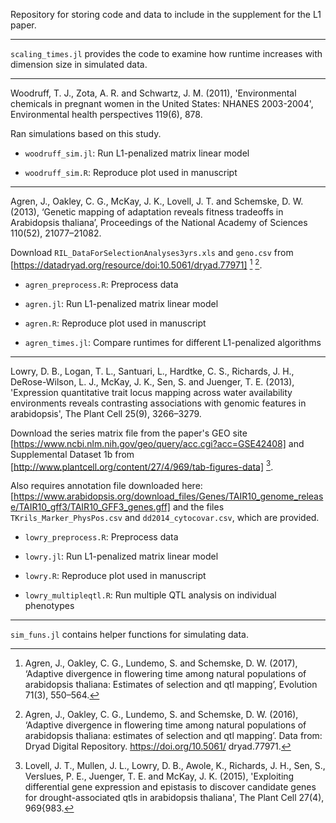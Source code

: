 Repository for storing code and data to include in the supplement for the L1 
paper. 

---

`scaling_times.jl` provides the code to examine how runtime increases with 
dimension size in simulated data. 

---

Woodruff, T. J., Zota, A. R. and Schwartz, J. M. (2011), 'Environmental 
    chemicals in pregnant women in the United States: NHANES 2003-2004', 
    Environmental health perspectives 119(6), 878.

Ran simulations based on this study. 

- `woodruff_sim.jl`: Run L1-penalized matrix linear model

- `woodruff_sim.R`: Reproduce plot used in manuscript

---

Agren, J., Oakley, C. G., McKay, J. K., Lovell, J. T. and Schemske, D. W. 
    (2013), ‘Genetic mapping of adaptation reveals fitness tradeoffs in 
    Arabidopsis thaliana’, Proceedings of the National Academy of Sciences 
    110(52), 21077–21082.

Download `RIL_DataForSelectionAnalyses3yrs.xls` and `geno.csv` from 
[https://datadryad.org/resource/doi:10.5061/dryad.77971] [^fn1] [^fn2]. 

[^fn1]: Agren, J., Oakley, C. G., Lundemo, S. and Schemske, D. W. (2017), 
    ‘Adaptive divergence in flowering time among natural populations of
    arabidopsis thaliana: Estimates of selection and qtl mapping’, Evolution 
    71(3), 550–564.

[^fn2]: Agren, J., Oakley, C. G., Lundemo, S. and Schemske, D. W. (2016), 
    ‘Adaptive divergence in flowering time among natural populations of 
    arabidopsis thaliana: estimates of selection and qtl mapping’. Data from: 
    Dryad Digital Repository. https://doi.org/10.5061/ dryad.77971.

- `agren_preprocess.R`: Preprocess data

- `agren.jl`: Run L1-penalized matrix linear model

- `agren.R`: Reproduce plot used in manuscript

- `agren_times.jl`: Compare runtimes for different L1-penalized algorithms

---

Lowry, D. B., Logan, T. L., Santuari, L., Hardtke, C. S., Richards, J. H., 
    DeRose-Wilson, L. J., McKay, J. K., Sen, S. and Juenger, T. E. (2013), 
    'Expression quantitative trait locus mapping across water availability 
    environments reveals contrasting associations with genomic features in 
    arabidopsis', The Plant Cell 25(9), 3266–3279.

Download the series matrix file from the paper's GEO site
[https://www.ncbi.nlm.nih.gov/geo/query/acc.cgi?acc=GSE42408] 
and Supplemental Dataset 1b from 
[http://www.plantcell.org/content/27/4/969/tab-figures-data] [^fn3]. 

[^fn3]: Lovell, J. T., Mullen, J. L., Lowry, D. B., Awole, K., Richards, 
    J. H., Sen, S., Verslues, P. E., Juenger, T. E. and McKay, J. K. (2015), 
    'Exploiting differential gene expression and epistasis to discover 
    candidate genes for drought-associated qtls in arabidopsis thaliana', The 
    Plant Cell 27(4), 969{983.

Also requires annotation file downloaded here:  
[https://www.arabidopsis.org/download_files/Genes/TAIR10_genome_release/TAIR10_gff3/TAIR10_GFF3_genes.gff]
and the files `TKrils_Marker_PhysPos.csv` and `dd2014_cytocovar.csv`, which 
are provided. 

- `lowry_preprocess.R`: Preprocess data

- `lowry.jl`: Run L1-penalized matrix linear model

- `lowry.R`: Reproduce plot used in manuscript

- `lowry_multipleqtl.R`: Run multiple QTL analysis on individual phenotypes

---

`sim_funs.jl` contains helper functions for simulating data. 
